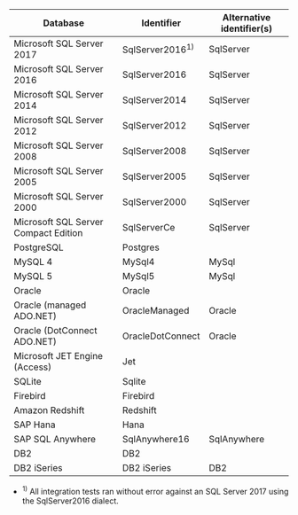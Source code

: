 Database | Identifier | Alternative identifier(s)
---------|------------|---------------------------
Microsoft SQL Server 2017 | SqlServer2016<sup>1)</sup> | SqlServer
Microsoft SQL Server 2016 | SqlServer2016 | SqlServer
Microsoft SQL Server 2014 | SqlServer2014 | SqlServer
Microsoft SQL Server 2012 | SqlServer2012 | SqlServer
Microsoft SQL Server 2008 | SqlServer2008 | SqlServer
Microsoft SQL Server 2005 | SqlServer2005 | SqlServer
Microsoft SQL Server 2000 | SqlServer2000 | SqlServer
Microsoft SQL Server Compact Edition | SqlServerCe | SqlServer
PostgreSQL | Postgres |
MySQL 4 | MySql4 | MySql
MySQL 5 | MySql5 | MySql
Oracle  | Oracle |
Oracle (managed ADO.NET) | OracleManaged | Oracle
Oracle (DotConnect ADO.NET) | OracleDotConnect | Oracle
Microsoft JET Engine (Access) | Jet |
SQLite | Sqlite |
Firebird | Firebird |
Amazon Redshift | Redshift |
SAP Hana | Hana |
SAP SQL Anywhere | SqlAnywhere16 | SqlAnywhere
DB2 | DB2 |
DB2 iSeries | DB2 iSeries | DB2

- <sup>1)</sup> All integration tests ran without error against an SQL Server 2017 using the SqlServer2016 dialect.
